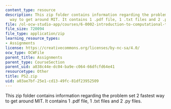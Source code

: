 ```yaml
---
content_type: resource
description: This zip folder contains information regarding the problem set 2 fastest
  way to get around MIT. It contains 1 .pdf file, 1 .txt files and 2 .py files.
file: /ol-ocw-studio-app/courses/6-0002-introduction-to-computational-thinking-and-data-science-fall-2016/a03ae7bf25e1cd1349fc81df23952509_PS2.zip
file_size: 720094
file_type: application/zip
learning_resource_types:
- Assignments
license: https://creativecommons.org/licenses/by-nc-sa/4.0/
ocw_type: OCWFile
parent_title: Assignments
parent_type: CourseSection
parent_uid: a838c44e-dc04-ba9e-c064-66dfcfd64e41
resourcetype: Other
title: PS2.zip
uid: a03ae7bf-25e1-cd13-49fc-81df23952509
---
```

This zip folder contains information regarding the problem set 2 fastest way to get around MIT. It contains 1 .pdf file, 1 .txt files and 2 .py files.